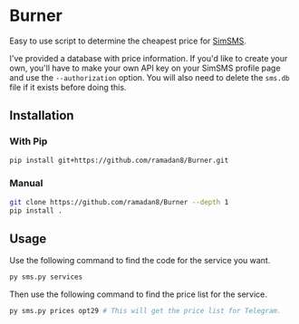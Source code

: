 # Burner

Easy to use script to determine the cheapest price for [SimSMS](https://simsms.org/).

I've provided a database with price information. If you'd like to create your own,
you'll have to make your own API key on your SimSMS profile page and use the
`--authorization` option. You will also need to delete the `sms.db` file if it exists
before doing this.

## Installation

### With Pip

```bash
pip install git+https://github.com/ramadan8/Burner.git
```

### Manual

```bash
git clone https://github.com/ramadan8/Burner --depth 1
pip install .
```

## Usage

Use the following command to find the code for the service you want.

```bash
py sms.py services
```

Then use the following command to find the price list for the service.

```bash
py sms.py prices opt29 # This will get the price list for Telegram.
```
